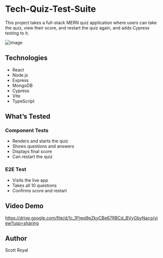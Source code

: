 # Tech-Quiz-Test-Suite
This project takes a full-stack MERN quiz application where users can take the quiz, view their score, and restart the quiz again, and adds Cypress testing to it.

![image](https://github.com/user-attachments/assets/352aa3a2-9931-4bb0-9a15-8a54526067b4)

## Technologies
- React
- Node.js
- Express
- MongoDB
- Cypress
- Vite
- TypeScript



## What’s Tested
### Component Tests
- Renders and starts the quiz
- Shows questions and answers
- Displays final score
- Can restart the quiz

### E2E Test
- Visits the live app
- Takes all 10 questions
- Confirms score and restart

## Video Demo
https://drive.google.com/file/d/1c_1Pjwq9eZkyCBe67RBCd_BVyGbyNacg/view?usp=sharing

## Author
Scott Royal




